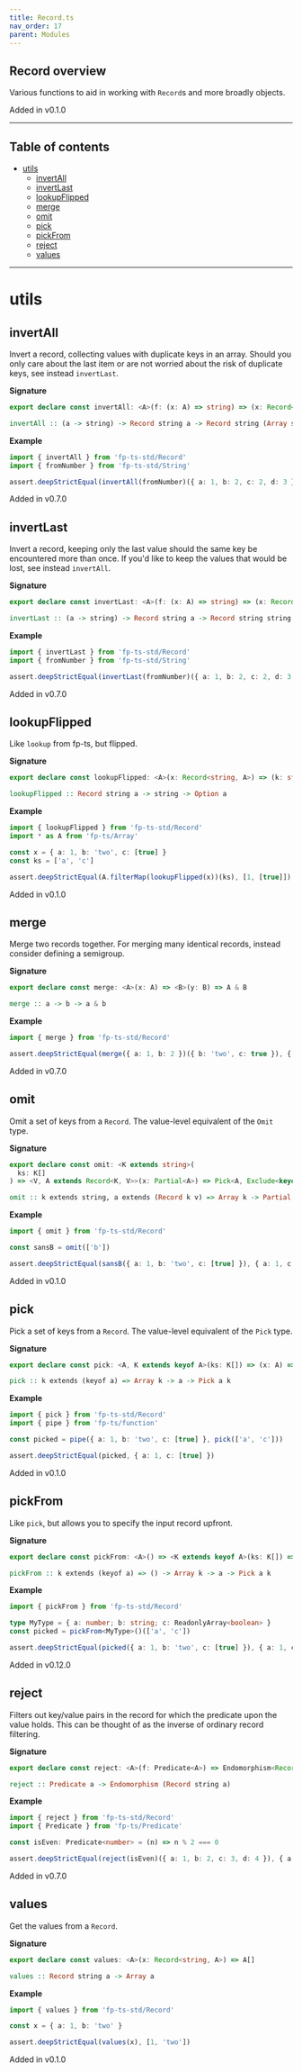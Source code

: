 ```yaml
---
title: Record.ts
nav_order: 17
parent: Modules
---
```


## Record overview

Various functions to aid in working with `Record`s and more broadly objects.

Added in v0.1.0

---

<h2 class="text-delta">Table of contents</h2>

- [utils](#utils)
  - [invertAll](#invertall)
  - [invertLast](#invertlast)
  - [lookupFlipped](#lookupflipped)
  - [merge](#merge)
  - [omit](#omit)
  - [pick](#pick)
  - [pickFrom](#pickfrom)
  - [reject](#reject)
  - [values](#values)

---

# utils

## invertAll

Invert a record, collecting values with duplicate keys in an array. Should
you only care about the last item or are not worried about the risk of
duplicate keys, see instead `invertLast`.

**Signature**

```ts
export declare const invertAll: <A>(f: (x: A) => string) => (x: Record<string, A>) => Record<string, Array<string>>
```

```hs
invertAll :: (a -> string) -> Record string a -> Record string (Array string)
```

**Example**

```ts
import { invertAll } from 'fp-ts-std/Record'
import { fromNumber } from 'fp-ts-std/String'

assert.deepStrictEqual(invertAll(fromNumber)({ a: 1, b: 2, c: 2, d: 3 }), { '1': ['a'], '2': ['b', 'c'], '3': ['d'] })
```

Added in v0.7.0

## invertLast

Invert a record, keeping only the last value should the same key be
encountered more than once. If you'd like to keep the values that would be
lost, see instead `invertAll`.

**Signature**

```ts
export declare const invertLast: <A>(f: (x: A) => string) => (x: Record<string, A>) => Record<string, string>
```

```hs
invertLast :: (a -> string) -> Record string a -> Record string string
```

**Example**

```ts
import { invertLast } from 'fp-ts-std/Record'
import { fromNumber } from 'fp-ts-std/String'

assert.deepStrictEqual(invertLast(fromNumber)({ a: 1, b: 2, c: 2, d: 3 }), { '1': 'a', '2': 'c', '3': 'd' })
```

Added in v0.7.0

## lookupFlipped

Like `lookup` from fp-ts, but flipped.

**Signature**

```ts
export declare const lookupFlipped: <A>(x: Record<string, A>) => (k: string) => Option<A>
```

```hs
lookupFlipped :: Record string a -> string -> Option a
```

**Example**

```ts
import { lookupFlipped } from 'fp-ts-std/Record'
import * as A from 'fp-ts/Array'

const x = { a: 1, b: 'two', c: [true] }
const ks = ['a', 'c']

assert.deepStrictEqual(A.filterMap(lookupFlipped(x))(ks), [1, [true]])
```

Added in v0.1.0

## merge

Merge two records together. For merging many identical records, instead
consider defining a semigroup.

**Signature**

```ts
export declare const merge: <A>(x: A) => <B>(y: B) => A & B
```

```hs
merge :: a -> b -> a & b
```

**Example**

```ts
import { merge } from 'fp-ts-std/Record'

assert.deepStrictEqual(merge({ a: 1, b: 2 })({ b: 'two', c: true }), { a: 1, b: 'two', c: true })
```

Added in v0.7.0

## omit

Omit a set of keys from a `Record`. The value-level equivalent of the `Omit`
type.

**Signature**

```ts
export declare const omit: <K extends string>(
  ks: K[]
) => <V, A extends Record<K, V>>(x: Partial<A>) => Pick<A, Exclude<keyof A, K>>
```

```hs
omit :: k extends string, a extends (Record k v) => Array k -> Partial a -> Pick a (Exclude (keyof a) k)
```

**Example**

```ts
import { omit } from 'fp-ts-std/Record'

const sansB = omit(['b'])

assert.deepStrictEqual(sansB({ a: 1, b: 'two', c: [true] }), { a: 1, c: [true] })
```

Added in v0.1.0

## pick

Pick a set of keys from a `Record`. The value-level equivalent of the `Pick`
type.

**Signature**

```ts
export declare const pick: <A, K extends keyof A>(ks: K[]) => (x: A) => Pick<A, K>
```

```hs
pick :: k extends (keyof a) => Array k -> a -> Pick a k
```

**Example**

```ts
import { pick } from 'fp-ts-std/Record'
import { pipe } from 'fp-ts/function'

const picked = pipe({ a: 1, b: 'two', c: [true] }, pick(['a', 'c']))

assert.deepStrictEqual(picked, { a: 1, c: [true] })
```

Added in v0.1.0

## pickFrom

Like `pick`, but allows you to specify the input record upfront.

**Signature**

```ts
export declare const pickFrom: <A>() => <K extends keyof A>(ks: K[]) => (x: A) => Pick<A, K>
```

```hs
pickFrom :: k extends (keyof a) => () -> Array k -> a -> Pick a k
```

**Example**

```ts
import { pickFrom } from 'fp-ts-std/Record'

type MyType = { a: number; b: string; c: ReadonlyArray<boolean> }
const picked = pickFrom<MyType>()(['a', 'c'])

assert.deepStrictEqual(picked({ a: 1, b: 'two', c: [true] }), { a: 1, c: [true] })
```

Added in v0.12.0

## reject

Filters out key/value pairs in the record for which the predicate upon the
value holds. This can be thought of as the inverse of ordinary record
filtering.

**Signature**

```ts
export declare const reject: <A>(f: Predicate<A>) => Endomorphism<Record<string, A>>
```

```hs
reject :: Predicate a -> Endomorphism (Record string a)
```

**Example**

```ts
import { reject } from 'fp-ts-std/Record'
import { Predicate } from 'fp-ts/Predicate'

const isEven: Predicate<number> = (n) => n % 2 === 0

assert.deepStrictEqual(reject(isEven)({ a: 1, b: 2, c: 3, d: 4 }), { a: 1, c: 3 })
```

Added in v0.7.0

## values

Get the values from a `Record`.

**Signature**

```ts
export declare const values: <A>(x: Record<string, A>) => A[]
```

```hs
values :: Record string a -> Array a
```

**Example**

```ts
import { values } from 'fp-ts-std/Record'

const x = { a: 1, b: 'two' }

assert.deepStrictEqual(values(x), [1, 'two'])
```

Added in v0.1.0
